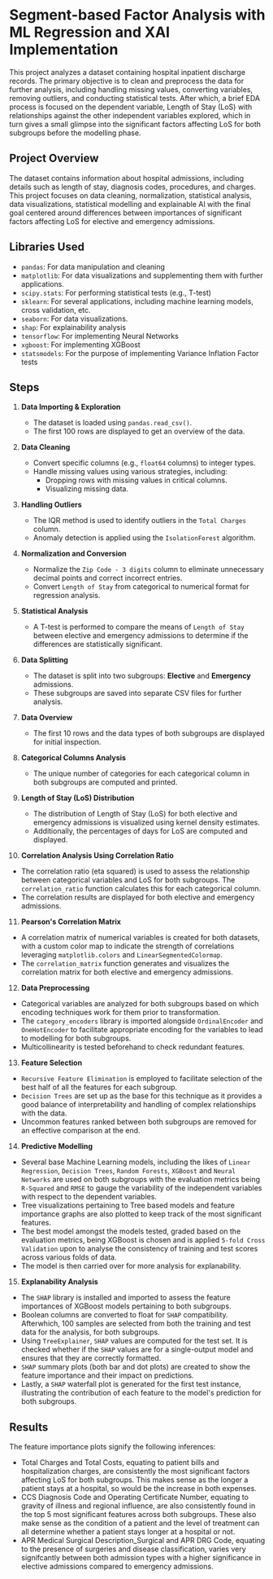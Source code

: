 # Segment-based Factor Analysis with ML Regression and XAI Implementation

This project analyzes a dataset containing hospital inpatient discharge records. The primary objective is to clean and preprocess the data for further analysis, including handling missing values, converting variables, removing outliers, and conducting statistical tests. After which, a brief EDA process is focused on the dependent variable, Length of Stay (LoS) with relationships against the other independent variables explored, which in turn gives a small glimpse into the significant factors affecting LoS for both subgroups before the modelling phase.

## Project Overview

The dataset contains information about hospital admissions, including details such as length of stay, diagnosis codes, procedures, and charges. This project focuses on data cleaning, normalization, statistical analysis, data visualizations, statistical modelling and explainable AI with the final goal centered around differences between importances of significant factors affecting LoS for elective and emergency admissions.

## Libraries Used

- `pandas`: For data manipulation and cleaning
- `matplotlib`: For data visualizations and supplementing them with further applications.
- `scipy.stats`: For performing statistical tests (e.g., T-test)
- `sklearn`: For several applications, including machine learning models, cross validation, etc.
- `seaborn`: For data visualizations.
- `shap`: For explainability analysis
- `tensorflow`: For implementing Neural Networks
- `xgboost`: For implementing XGBoost
- `statsmodels`: For the purpose of implementing Variance Inflation Factor tests 

## Steps

1. **Data Importing & Exploration**
   - The dataset is loaded using `pandas.read_csv()`.
   - The first 100 rows are displayed to get an overview of the data.
   
2. **Data Cleaning**
   - Convert specific columns (e.g., `float64` columns) to integer types.
   - Handle missing values using various strategies, including:
     - Dropping rows with missing values in critical columns.
     - Visualizing missing data.
   
3. **Handling Outliers**
   - The IQR method is used to identify outliers in the `Total Charges` column.
   - Anomaly detection is applied using the `IsolationForest` algorithm.

4. **Normalization and Conversion**
   - Normalize the `Zip Code - 3 digits` column to eliminate unnecessary decimal points and correct incorrect entries.
   - Convert `Length of Stay` from categorical to numerical format for regression analysis.

5. **Statistical Analysis**
   - A T-test is performed to compare the means of `Length of Stay` between elective and emergency admissions to determine if the differences are statistically significant.

6. **Data Splitting**
   - The dataset is split into two subgroups: **Elective** and **Emergency** admissions.
   - These subgroups are saved into separate CSV files for further analysis.

7. **Data Overview**
   - The first 10 rows and the data types of both subgroups are displayed for initial inspection.

8. **Categorical Columns Analysis**
   - The unique number of categories for each categorical column in both subgroups are computed and printed.

9. **Length of Stay (LoS) Distribution**
   - The distribution of Length of Stay (LoS) for both elective and emergency admissions is visualized using kernel density estimates.
   - Additionally, the percentages of days for LoS are computed and displayed.

10. **Correlation Analysis Using Correlation Ratio**
   - The correlation ratio (eta squared) is used to assess the relationship between categorical variables and LoS for both subgroups. The `correlation_ratio` function calculates this for each categorical column.
   - The correlation results are displayed for both elective and emergency admissions.

11. **Pearson's Correlation Matrix**
   - A correlation matrix of numerical variables is created for both datasets, with a custom color map to indicate the strength of correlations leveraging `matplotlib.colors` and `LinearSegmentedColormap`.
   - The `correlation_matrix` function generates and visualizes the correlation matrix for both elective and emergency admissions.

12. **Data Preprocessing**
   - Categorical variables are analyzed for both subgroups based on which encoding techniques work for them prior to transformation.
   - The `category_encoders` library is imported alongside `OrdinalEncoder` and `OneHotEncoder` to facilitate appropriate encoding for the variables to lead to modelling for both subgroups.
   - Multicollinearity is tested beforehand to check redundant features.

13. **Feature Selection**
   - `Recursive Feature Elimination` is employed to facilitate selection of the best half of all the features for each subgroup.
   - `Decision Trees` are set up as the base for this technique as it provides a good balance of interpretability and handling of complex relationships with the data.
   - Uncommon features ranked between both subgroups are removed for an effective comparison at the end.

14. **Predictive Modelling**
   - Several base Machine Learning models, including the likes of `Linear Regression`, `Decision Trees`, `Random Forests`, `XGBoost` and `Neural Networks` are used on both subgroups with the evaluation metrics being `R-Squared` and `RMSE` to gauge the variability of the independent variables with respect to the dependent variables.
   - Tree visualizations pertaining to Tree based models and feature importance graphs are also plotted to keep track of the most significant features.
   - The best model amongst the models tested, graded based on the evaluation metrics, being XGBoost is chosen and is applied `5-fold Cross Validation` upon to analyse the consistency of training and test scores across various folds of data.
   - The model is then carried over for more analysis for explanability.

15. **Explanability Analysis**
   - The `SHAP` library is installed and imported to assess the feature importances of XGBoost models pertaining to both subgroups.
   - Boolean columns are converted to float for `SHAP` compatibility. Afterwhich, 100 samples are selected from both the training and test data for the analysis, for both subgroups.
   - Using `TreeExplainer`, `SHAP` values are computed for the test set. It is checked whether if the `SHAP` values are for a single-output model and ensures that they are correctly formatted.
   - `SHAP` summary plots (both bar and dot plots) are created to show the feature importance and their impact on predictions.
   - Lastly, a `SHAP` waterfall plot is generated for the first test instance, illustrating the contribution of each feature to the model's prediction for both subgroups.

## Results

The feature importance plots signify the following inferences:
   - Total Charges and Total Costs, equating to patient bills and hospitalization charges, are consistently the most significant factors affecting LoS for both subgroups. This makes sense as the longer a patient stays at a hospital, so would be the increase in both expenses.
   - CCS Diagnosis Code and Operating Certificate Number, equating to gravity of illness and regional influence, are also consistently found in the top 5 most significant features across both subgroups. These also make sense as the condition of a patient and the level of treatment can all determine whether a patient stays longer at a hospital or not.
   - APR Medical Surgical Description_Surgical and APR DRG Code, equating to the presence of surgeries and disease classification, varies very signifcantly between both admission types with a higher significance in elective admissions compared to emergency admissions.
